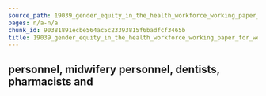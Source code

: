 ```yaml
---
source_path: 19039_gender_equity_in_the_health_workforce_working_paper_for_web_pdf.md
pages: n/a-n/a
chunk_id: 90381891ecbe564ac5c23393815f6badfcf3465b
title: 19039_gender_equity_in_the_health_workforce_working_paper_for_web_pdf
---
```

## personnel, midwifery personnel, dentists, pharmacists and
